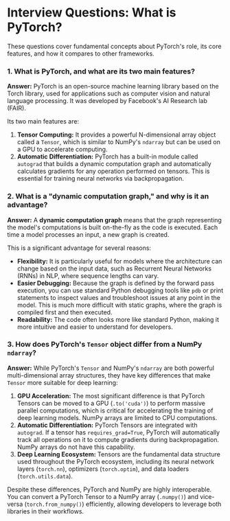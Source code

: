 # Interview Questions: What is PyTorch?

These questions cover fundamental concepts about PyTorch's role, its core features, and how it compares to other frameworks.

### 1. What is PyTorch, and what are its two main features?

**Answer:**
PyTorch is an open-source machine learning library based on the Torch library, used for applications such as computer vision and natural language processing. It was developed by Facebook's AI Research lab (FAIR).

Its two main features are:
1.  **Tensor Computing:** It provides a powerful N-dimensional array object called a `Tensor`, which is similar to NumPy's `ndarray` but can be used on a GPU to accelerate computing.
2.  **Automatic Differentiation:** PyTorch has a built-in module called `autograd` that builds a dynamic computation graph and automatically calculates gradients for any operation performed on tensors. This is essential for training neural networks via backpropagation.

### 2. What is a "dynamic computation graph," and why is it an advantage?

**Answer:**
A **dynamic computation graph** means that the graph representing the model's computations is built on-the-fly as the code is executed. Each time a model processes an input, a new graph is created.

This is a significant advantage for several reasons:
-   **Flexibility:** It is particularly useful for models where the architecture can change based on the input data, such as Recurrent Neural Networks (RNNs) in NLP, where sequence lengths can vary.
-   **Easier Debugging:** Because the graph is defined by the forward pass execution, you can use standard Python debugging tools like `pdb` or print statements to inspect values and troubleshoot issues at any point in the model. This is much more difficult with static graphs, where the graph is compiled first and then executed.
-   **Readability:** The code often looks more like standard Python, making it more intuitive and easier to understand for developers.

### 3. How does PyTorch's `Tensor` object differ from a NumPy `ndarray`?

**Answer:**
While PyTorch's `Tensor` and NumPy's `ndarray` are both powerful multi-dimensional array structures, they have key differences that make `Tensor` more suitable for deep learning:

1.  **GPU Acceleration:** The most significant difference is that PyTorch Tensors can be moved to a GPU (`.to('cuda')`) to perform massive parallel computations, which is critical for accelerating the training of deep learning models. NumPy arrays are limited to CPU computations.
2.  **Automatic Differentiation:** PyTorch Tensors are integrated with `autograd`. If a tensor has `requires_grad=True`, PyTorch will automatically track all operations on it to compute gradients during backpropagation. NumPy arrays do not have this capability.
3.  **Deep Learning Ecosystem:** Tensors are the fundamental data structure used throughout the PyTorch ecosystem, including its neural network layers (`torch.nn`), optimizers (`torch.optim`), and data loaders (`torch.utils.data`).

Despite these differences, PyTorch and NumPy are highly interoperable. You can convert a PyTorch Tensor to a NumPy array (`.numpy()`) and vice-versa (`torch.from_numpy()`) efficiently, allowing developers to leverage both libraries in their workflows.

